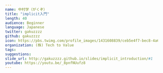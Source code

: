 ```yaml
---
name: 中村学（がくぞ）
title: "implicit入門"
length: 40
audience: Beginner
language: Japanese
twitter: gakuzzzz
github: gakuzzzz
icon: https://pbs.twimg.com/profile_images/1431608839/ceb5e4f7-bec8-4a68-a86c-32d0c7ae4e22_400x400.png
organization: (株) Tech to Value
tags:
suggestions:
slide_url: http://gakuzzzz.github.io/slides/implicit_introduction/#1
youtube: https://youtu.be/_8pnfNUufz8
---
```

